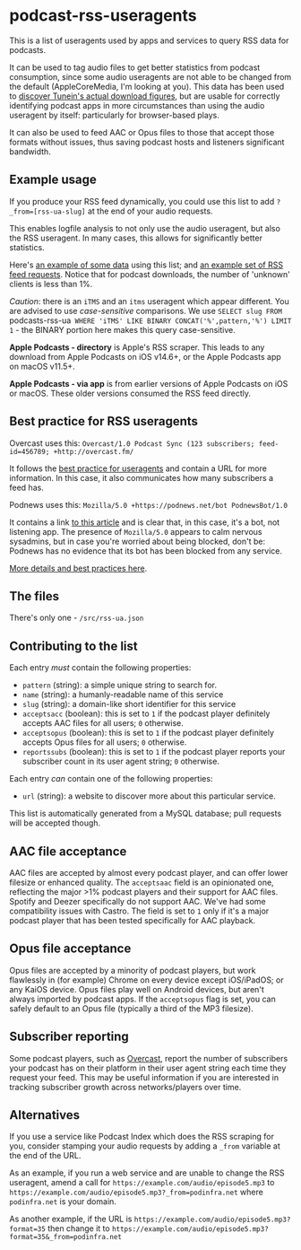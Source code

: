 # podcast-rss-useragents
This is a list of useragents used by apps and services to query RSS data for podcasts.

It can be used to tag audio files to get better statistics from podcast consumption, since some audio useragents are not able to be changed from the default (AppleCoreMedia, I'm looking at you). This data has been used to [discover Tunein's actual download figures](https://podnews.net/article/eight-times-bigger-podcast-user-agents), but are usable for correctly identifying podcast apps in more circumstances than using the audio useragent by itself: particularly for browser-based plays.

It can also be used to feed AAC or Opus files to those that accept those formats without issues, thus saving podcast hosts and listeners significant bandwidth.

## Example usage

If you produce your RSS feed dynamically, you could use this list to add `?_from=[rss-ua-slug]` at the end of your audio requests.

This enables logfile analysis to not only use the audio useragent, but also the RSS useragent. In many cases, this allows for significantly better statistics.

Here's [an example of some data](https://podnews.net/about/podcast-stats) using this list; and [an example set of RSS feed requests](https://podnews.net/about/rss-stats). Notice that for podcast downloads, the number of 'unknown' clients is less than 1%.

_Caution_: there is an `iTMS` and an `itms` useragent which appear different. You are advised to use _case-sensitive_ comparisons. We use `SELECT slug FROM `podcasts-rss-ua` WHERE 'iTMS' LIKE BINARY CONCAT('%',pattern,'%') LIMIT 1` - the BINARY portion here makes this query case-sensitive.

**Apple Podcasts - directory** is Apple's RSS scraper. This leads to any download from Apple Podcasts on iOS v14.6+, or the Apple Podcasts app on macOS v11.5+.

**Apple Podcasts - via app** is from earlier versions of Apple Podcasts on iOS or macOS. These older versions consumed the RSS feed directly.

## Best practice for RSS useragents

Overcast uses this:
`Overcast/1.0 Podcast Sync (123 subscribers; feed-id=456789; +http://overcast.fm/`

It follows the [best practice for useragents](https://developers.whatismybrowser.com/learn/user-agent-best-practices/) and contain a URL for more information. In this case, it also communicates how many subscribers a feed has.

Podnews uses this:
`Mozilla/5.0 +https://podnews.net/bot PodnewsBot/1.0`

It contains a link [to this article](https://podnews.net/article/podnews-bot) and is clear that, in this case, it's a bot, not listening app. The presence of `Mozilla/5.0` appears to calm nervous sysadmins, but in case you're worried about being blocked, don't be: Podnews has no evidence that its bot has been blocked from any service.

[More details and best practices here](https://podinfra.net/app-developers/rss-scrapers.html).

## The files

There's only one - `/src/rss-ua.json`

## Contributing to the list

Each entry _must_ contain the following properties:

* `pattern` (string): a simple unique string to search for.
* `name` (string): a humanly-readable name of this service
* `slug` (string): a domain-like short identifier for this service
* `acceptsacc` (boolean): this is set to `1` if the podcast player definitely accepts AAC files for all users; `0` otherwise.
* `acceptsopus` (boolean): this is set to `1` if the podcast player definitely accepts Opus files for all users; `0` otherwise.
* `reportssubs` (boolean): this is set to `1` if the podcast player reports your subscriber count in its user agent string; `0` otherwise.

Each entry _can_ contain one of the following properties:

* `url` (string): a website to discover more about this particular service.

This list is automatically generated from a MySQL database; pull requests will be accepted though.

## AAC file acceptance

AAC files are accepted by almost every podcast player, and can offer lower filesize or enhanced quality. The `acceptsaac` field is an opinionated one, reflecting the major >1% podcast players and their support for AAC files. Spotify and Deezer specifically do not support AAC. We've had some compatibility issues with Castro. The field is set to `1` only if it's a major podcast player that has been tested specifically for AAC playback.

## Opus file acceptance

Opus files are accepted by a minority of podcast players, but work flawlessly in (for example) Chrome on every device except iOS/iPadOS; or any KaiOS device. Opus files play well on Android devices, but aren't always imported by podcast apps. If the `acceptsopus` flag is set, you can safely default to an Opus file (typically a third of the MP3 filesize).

## Subscriber reporting

Some podcast players, such as [Overcast](https://overcast.fm/podcasterinfo), report the number of subscribers your podcast has on their platform in their user agent string each time they request your feed. This may be useful information if you are interested in tracking subscriber growth across networks/players over time.

## Alternatives

If you use a service like Podcast Index which does the RSS scraping for you, consider stamping your audio requests by adding a `_from` variable at the end of the URL.

As an example, if you run a web service and are unable to change the RSS useragent, amend a call for `https://example.com/audio/episode5.mp3` to `https://example.com/audio/episode5.mp3?_from=podinfra.net` where `podinfra.net` is your domain.

As another example, if the URL is `https://example.com/audio/episode5.mp3?format=35` then change it to `https://example.com/audio/episode5.mp3?format=35&_from=podinfra.net`

